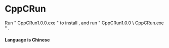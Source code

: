 # CppCRun

Run " CppCRun1.0.0.exe " to install , and run " CppCRun1.0.0 \ CppCRun.exe " .

#### Language is Chinese

